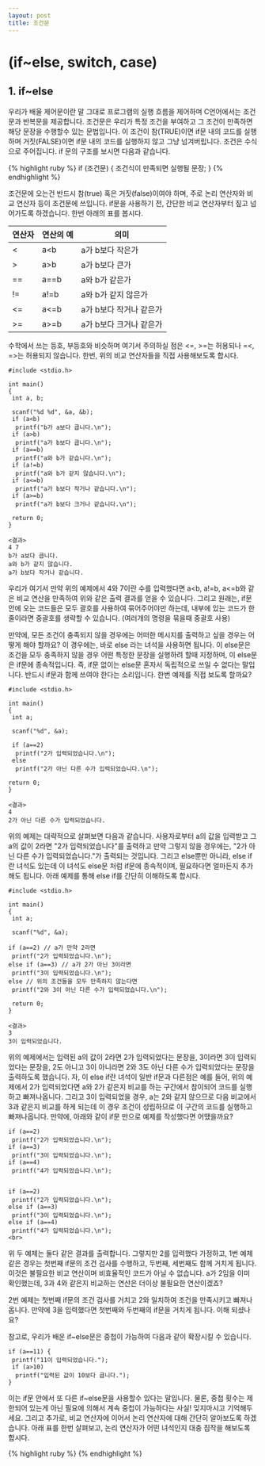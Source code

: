 ```yaml
---
layout: post
title: 조건문
---
```


# (if~else, switch, case)


## 1. if~else

우리가 배울 제어문이란 말 그대로 프로그램의 실행 흐름을 제어하며 C언어에서는 조건문과 반복문을 제공합니다. 조건문은 우리가 특정 조건을 부여하고 그 조건이 만족하면 해당 문장을 수행할수 있는 문법입니다. 이 조건이 참(TRUE)이면 if문 내의 코드를 실행하며 거짓(FALSE)이면 if문 내의 코드를 실행하지 않고 그냥 넘겨버립니다. 조건은 수식으로 주어집니다. if 문의 구조를 보시면 다음과 같습니다.

{% highlight ruby %}
if (조건문) {
 조건식이 만족되면 실행될 문장;
}
{% endhighlight %}

조건문에 오는건 반드시 참(true) 혹은 거짓(false)이여야 하며, 주로 논리 연산자와 비교 연산자 등이 조건문에 쓰입니다. if문을 사용하기 전, 간단한 비교 연산자부터 짚고 넘어가도록 하겠습니다. 한번 아래의 표를 봅시다.

<table>
<thead>
<tr>
<th>연산자</th>
<th>연산의 예</th>
<th>의미</th>
</tr>
</thead>
<tbody>
<tr>
<td>&lt;</td>
<td>a&lt;b</td>
<td>a가 b보다 작은가</td>
</tr>
<tr>
<td>&gt;</td>
<td>a&gt;b</td>
<td>a가 b보다 큰가</td>
</tr>
<tr>
<td>==</td>
<td>a==b</td>
<td>a와 b가 같은가</td>
</tr>
<tr>
<td>!=</td>
<td>a!=b</td>
<td>a와 b가 같지 않은가</td>
</tr>
<tr>
<td>&lt;=</td>
<td>a&lt;=b</td>
<td>a가 b보다 작거나 같은가</td>
</tr>
<tr>
<td>&gt;=</td>
<td>a&gt;=b</td>
<td>a가 b보다 크거나 같은가</td>
</tr>
</tbody>
</table>


수학에서 쓰는 등호, 부등호와 비슷하며 여기서 주의하실 점은 <=, >=는 허용되나 =<, =>는 허용되지 않습니다. 한번, 위의 비교 연산자들을 직접 사용해보도록 합시다.

```
#include <stdio.h>
 
int main()
{
 int a, b;
 
 scanf("%d %d", &a, &b);
 if (a<b)
  printf("b가 a보다 큽니다.\n");
 if (a>b)
  printf("a가 b보다 큽니다.\n"); 
 if (a==b)
  printf("a와 b가 같습니다.\n");
 if (a!=b)
  printf("a와 b가 같지 않습니다.\n");
 if (a<=b)
  printf("a가 b보다 작거나 같습니다.\n");
 if (a>=b)
  printf("a가 b보다 크거나 같습니다.\n");
 
 return 0;
}
```
```
<결과>
4 7
b가 a보다 큽니다.
a와 b가 같지 않습니다.
a가 b보다 작거나 같습니다.
```

우리가 여기서 만약 위의 예제에서 4와 7이란 수를 입력했다면 a<b, a!=b, a<=b와 같은 비교 연산을 만족하여 위와 같은 출력 결과를 얻을 수 있습니다. 그리고 원래는, if문 안에 오는 코드들은 모두 괄호를 사용하여 묶어주어야만 하는데, 내부에 있는 코드가 한줄이라면 중괄호를 생략할 수 있습니다. (여러개의 명령을 묶을때 중괄호 사용)





만약에, 모든 조건이 충족되지 않을 경우에는 어떠한 메시지를 출력하고 싶을 경우는 어떻게 해야 할까요? 이 경우에는, 바로 else 라는 녀석을 사용하면 됩니다. 이 else문은 조건을 모두 충족하지 않을 경우 어떤 특정한 문장을 실행하려 할때 지정하며, 이 else문은 if문에 종속적입니다. 즉, if문 없이는 else문 혼자서 독립적으로 쓰일 수 없다는 말입니다. 반드시 if문과 함께 쓰여야 한다는 소리입니다. 한번 예제를 직접 보도록 할까요?



```
#include <stdio.h>
 
int main()
{
 int a;
 
 scanf("%d", &a);
 
 if (a==2)
  printf("2가 입력되었습니다.\n");
 else
  printf("2가 아닌 다른 수가 입력되었습니다.\n");
  
return 0;
}
```

```
<결과>
4
2가 아닌 다른 수가 입력되었습니다.
```


위의 예제는 대략적으로 살펴보면 다음과 같습니다. 사용자로부터 a의 값을 입력받고 그 a의 값이 2라면 "2가 입력되었습니다"를 출력하고 만약 그렇지 않을 경우에는, "2가 아닌 다른 수가 입력되었습니다."가 출력되는 것입니다. 그리고 else뿐만 아니라, else if란 녀석도 있는데 이 녀석도 else문 처럼 if문에 종속적이며, 필요하다면 얼마든지 추가해도 됩니다. 아래 예제를 통해 else if를 간단히 이해하도록 합시다.


```
#include <stdio.h>
 
int main()
{
 int a;
 
 scanf("%d", &a);
 
if (a==2) // a가 만약 2라면
 printf("2가 입력되었습니다.\n");
else if (a==3) // a가 2가 아닌 3이라면
 printf("3이 입력되었습니다.\n");
else // 위의 조건들을 모두 만족하지 않는다면
 printf("2와 3이 아닌 다른 수가 입력되었습니다.\n");
 
 return 0;
}
```

```
<결과>
3
3이 입력되었습니다.
```

위의 예제에서는 입력된 a의 값이 2라면 2가 입력되었다는 문장을, 3이라면 3이 입력되었다는 문장을, 2도 아니고 3이 아니라면 2와 3도 아닌 다른 수가 입력되었다는 문장을 출력하도록 했습니다. 자, 이 else if란 녀석이 일반 if문과 다른점은 예를 들어, 위의 예제에서 2가 입력되었다면 a와 2가 같은지 비교를 하는 구간에서 참이되어 코드를 실행하고 빠져나옵니다. 그리고 3이 입력되었을 경우, a는 2와 같지 않으므로 다음 비교에서 3과 같은지 비교를 하게 되는데 이 경우 조건이 성립하므로 이 구간의 코드를 실행하고 빠져나옵니다. 만약에, 아래와 같이 if문 만으로 예제를 작성했다면 어땠을까요?


```
if (a==2)
 printf("2가 입력되었습니다.\n");
if (a==3)
 printf("3이 입력되었습니다.\n");
if (a==4)
 printf("4가 입력되었습니다.\n");
 
 
if (a==2)
 printf("2가 입력되었습니다.\n");
else if (a==3)
 printf("3이 입력되었습니다.\n");
else if (a==4)
 printf("4가 입력되었습니다.\n");
<br>
```

위 두 예제는 둘다 같은 결과를 출력합니다. 그렇지만 2를 입력했다 가정하고, 1번 예제 같은 경우는 첫번째 if문의 조건 검사를 수행하고, 두번째, 세번째도 함께 거치게 됩니다. 이것은 불필요한 비교 연산이며 비효율적인 코드가 아닐 수 없습니다. a가 2임을 이미 확인했는데, 3과 4와 같은지 비교하는 연산은 더이상 불필요한 연산이겠죠? 

2번 예제는 첫번째 if문의 조건 검사를 거치고 2와 일치하여 조건을 만족시키고 빠져나옵니다. 만약에 3을 입력했다면 첫번째와 두번째의 if문을 거치게 됩니다. 이해 되셨나요?

참고로, 우리가 배운 if~else문은 중첩이 가능하여 다음과 같이 확장시킬 수 있습니다.


```
if (a==11) {
 printf("11이 입력되었습니다.");
 if (a>10)
  printf("입력된 값이 10보다 큽니다.");
}
```


이는 if문 안에서 또 다른 if~else문을 사용할수 있다는 말입니다. 물론, 중첩 횟수는 제한되어 있는게 아닌 필요에 의해서 계속 중첩이 가능하다는 사실! 잊지마시고 기억해두세요. 그리고 추가로, 비교 연산자에 이어서 논리 연산자에 대해 간단히 알아보도록 하겠습니다. 아래 표를 한번 살펴보고, 논리 연산자가 어떤 녀석인지 대충 짐작을 해보도록 합시다.







{% highlight ruby %}
{% endhighlight %}
